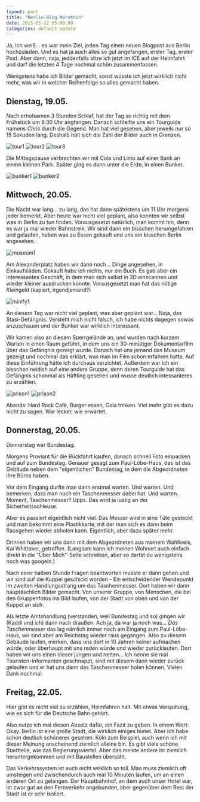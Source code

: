 ```yaml
---
layout: post
title: "Berlin-Blog-Marathon"
date: 2015-05-22 05:00:00
categories: default update
---
```


Ja, ich weiß... es war mein Ziel, jeden Tag einen neuen Blogpost aus Berlin hochzuladen. Und es hat ja auch alles so gut angefangen, erster Tag, erster Post. Aber dann, naja, jeddenfalls sitze ich jetzt im ICE auf der Heimfahrt und darf die letzten 4 Tage nochmal schön zusammenfassen.

Wenigstens habe ich Bilder gemacht, sonst wüsste ich jetzt wirklich nicht mehr, was wir in welcher Reihenfolge so alles gemacht haben.

## Dienstag, 19.05.

Nach erholsamen 3 Stunden Schlaf, hat der Tag so richtig mit dem Frühstück um 8:30 Uhr angfangen. Danach schleifte uns ein Tourguide namens *Chris* durch die Gegend. Man hat viel gesehen, aber jeweils nur so 15 Sekuden lang. Deshalb hält sich die Zahl der Bilder auch in Grenzen.

![tour1](/assets/20150522/)
![tour2](/assets/20150522/)
![tour3](/assets/20150522/)

Die Mittagspause verbrachten wir mit Cola und Limo auf einer Bank an einem kleinen Park. Später ging es dann unter die Erde, in einen Bunker.

![bunker1](/assets/20150522/)
![bunker2](/assets/20150522/)

## Mittwoch, 20.05.

Die Nacht war lang... zu lang, das hat dann spätestens um 11 Uhr morgens jeder bemerkt. Aber heute war nicht viel geplant, also konnten wir selbst was in Berlin zu tun finden. Vorausgesetzt natürlich, man kommt hin, denn es war ja mal wieder Bahnstreik. Wir sind dann ein bisschen herumgefahren und gelaufen, haben was zu Essen gekauft und uns ein bisschen Berlin angesehen.

![museum1](/assets/20150522/)

Am Alexanderplatz haben wir dann noch... Dinge angesehen, in Einkaufsläden. Gekauft habe ich nichts, nur ein Buch. Es gab aber ein interessantes Geschäft, in dem man sich selbst in 3D einscannen und wieder kleiner ausdrucken konnte. Vorausgesetzt man hat das nötige *Klein*geld (kapiert, irgendjemand?)

![minify1](/assets/20150522/)

An diesem Tag war nicht viel geplant, was aber geplant war... Naja, das Stasi-Gefängnis. Versteht mich nicht falsch, ich habe nichts dagegen sowas anzuschauen und der Bunker war wirklich interessant.

Wir kamen also an diesem Sperrgelände an, und wurden nach kurzem Warten in einen Raum geführt, in dem uns ein 30-minütiger Dokumentarfilm über das Gefängnis gezeigt wurde. Danach hat uns jemand das Museum gezeigt und nochmal das erklärt, was man im Film schon erfahren hatte. Auf diese Einführung hätte ich durchaus verzichtet. Außerdem war ich ein bisschen neidish auf eine andere Gruppe, denn deren Tourguide hat das Gefängnis schonmal als Häftling gesehen und wusse deutlich intessanteres zu erzählen.

![prison1](/assets/20150522/)
![prison2](/assets/20150522/)

Abends: Hard Rock Cafè, Burger essen, Cola trinken. Viel mehr gibt es dazu nicht zu sagen. War lecker, wie erwartet.

## Donnerstag, 20.05.

Donnerstag war Bundestag.

Morgens Proviant für die Rückfahrt kaufen, danach schnell Foto einpacken und auf zum Bundestag. Genauer gesagt zum Paul-Löbe-Haus, das ist das Gebäude neben dem "eigentlichen" Bundestag, in dem die Abgeordneten ihre Büros haben.

Vor dem Eingang durfte man dann erstmal warten. Und warten. Und bemerken, dass man noch ein Taschenmesser dabei hat. Und warten. Moment, Taschenmesser? Upps. Das wird ja lustig an der Sicherheitsschleuse.

Aber es passiert eigentlich nicht viel. Das Messer wird in eine Tüte gesteckt und man bekommt eine Plastikkarte, mit der man sich es dann beim Rausgehen wieder abholen kann. Eigentlich, aber dazu später mehr.

Drinnen haben wir uns dann mit dem Abgeordneten aus meinem Wahlkreis, Kai Whittaker, getroffen. (Langsam kann ich meinen Wohnort auch einfach direkt in die "Über Mich"-Seite schreiben, aber so darfst du wenigstens noch was googeln.)

Nach einer halben Stunde Fragen beantworten musste er dann gehen und wir sind auf die Kuppel geschickt worden - Ein entscheidender Wendepunkt im zweiten Handlungsstrang um das Taschenmesser. Dort haben wir dann hauptäschlich Bilder gemacht. Von unserer Gruppe, von Menschen, die bei den Gruppenfotos ins Bild laufen, von der Stadt von oben und von der Kuppel an sich.

Als letzte Amtshandlung (verstanden, weil Bundestag und so) gingen wir (Kaddi und ich) dann nach draußen. Ach ja, da war ja noch was... *Das Taschenmesser* das lag nämlich immer noch am Eingang zum Paul-Löbe-Haus, wir sind aber am Reichstag wieder raus gegangen. Also zu diesem Gebäude laufen, merken, dass uns dort in 10 Jahren keiner aufmachen würde, oder überhaupt mit uns reden würde und wieder zurücklaufen. Dort haben wir uns einen dieser jungen und netten... ich nenne sie mal Touristen-Informanten geschnappt, sind mit diesem dann wieder zurück gelaufen und er hat uns dann das Taschenmesser holen können. Vielen Dank nochmal.

## Freitag, 22.05.

Hier gibt es nicht viel zu erzählen, Heimfahren halt. Mit etwas Verspätung, wie es sich für die Deutsche Bahn gehört.

Also nutze ich mal diesen Absatz dafür, ein Fazit zu geben. In einem Wort: Okay. Berlin ist eine große Stadt, die wirklich einiges bietet. Aber ich habe schon deutlich schöneres gesehen. Köln zum Beispiel, auch wenn ich mit dieser Meinung anscheinend ziemlich alleine bin.
Es gibt viele schöne Stadtteile, wie das Regierungsviertel. Aber das meiste andere ist ziemlich heruntergekommen und mit Baustellen übersäht.

Das Verkehrssystem ist auch nicht wirklich so toll. Man muss ziemlich oft umsteigen und zwischendurch auch mal 10 Minuten laufen, um an einen anderen Ort zu gelangen. Der Hauptbahnhof, an dem auch unser Hotel war, ist zwar gut an den Fernverkehr angebunden, aber gegenüber dem Rest der Stadt ist er sehr isoliert.